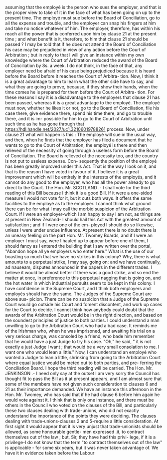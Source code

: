 assuming that the employé is the person who sues the employer, and that is the proper view to take of it in the face of what has been going on up to the present time. The employé must sue before the Board of Conciliation, go to all the expense and trouble, and the employer can snap his fingers at him and take no notice whatever of him. The employer, therefore, has within his reach all the power that is conferred upon him by clause 21 at the present time ; and what benefit is it, therefore, to him that clause 21 should be passed ? I may be told that if he does not attend the Board of Conciliation his case may be prejudiced in view of any action before the Court of Arbitration ; but in reply to that I will give an instance within my own knowledge where the Court of Arbitration reduced the award of the Board of Conciliation by 8s. a week. I do not think, in the face of that, any employer need be afraid of his case being prejudiced because it is heard before the Board before it reaches the Court of Arbitra- tion. Now, I think it is a great advantage to him to learn what the other side have to say, and what they are going to prove, because, if they show their hands, when the time comes he is prepared for them before the Court of Arbitra- tion. For these reasons I say it is a disadvantage to the employers that clause 21 has been passed, whereas it is a great advantage to the employé. The employé must now, whether he likes it or not, go to the Board of Conciliation, file his case there, give evidence there, spend his time there, and go to trouble there, and it is im- possible for him to go to the Court of Arbitration until such time as he has gone through that https://hdl.handle.net/2027/uc1.32106019788261 process. Now, under clause 21 what will happen is this : The employé will sue in the usual way, and then, when he finds that the employer has filed a document that he wants to go to the Court of Arbitration, the employé is there and then relieved of the necessity of going through a useless form before the Board of Conciliation. The Board is relieved of the necessity too, and the country is not put to useless expense. Con- sequently the position of the employé has been greatly improved under this Act. That is the way I look on it, and that is the reason I have voted in favour of it. I believe it is a great improvement which will be entirely in the interests of the employés, and it cannot do any good to the employer, who has all the power already to go direct to the Court. The Hon. Mr. SCOTLAND .- I shall vote for the third reading of this Bill because I think it is a good Bill. If it were a one-sided measure I would not vote for it, but it cuts both ways. It offers the same facilities to the employé as to the employer. I cannot think what ground there can be for what I may call the morbid suspicion of the Arbitration Court. If I were an employer-which I am happy to say I am not, as things are at present in New Zealand- I should hail this Act with the greatest amount of satisfaction ; and if I were one of the em- ployed I should do so likewise, unless I were under undue influence. At present there is no doubt there is an uneasy feeling on the part Hon. Mr. Twomey Boards, and if I were an employer I must say, were I hauled up to appear before one of them, I should fancy as I entered the building that I saw written over the portal, "Abandon hope all ye employers who enter here." What is the use of our boasting so much that we have no strikes in this colony? Why, there is what amounts to a perpetual strike, I may say, going on; and we have continually, ad nauseam, disputes announced in the papers in the different trades. I believe it would be almost better if there was a good strike, and so end the matter at once, in preference to this perpetual nagging that is going on, and the hot water in which industrial pursuits seem to be kept in this colony. I have confidence in the Supreme Court, and I think both employers and employés should have the same. The Judges of the Supreme Court are above sus- picion. There can be no suspicion that a Judge of the Supreme Court would go outside his Court and foment discontent, and work up cases for the Court to decide. I cannot think how anybody could doubt that the awards of the Arbitration Court would be in the right direction, and based on the soundest principles of justice to both parties. I could understand a man unwilling to go to the Arbitration Court who had a bad case. It reminds me of the Irishman who, when he was imprisoned, and awaiting his trial on a very serious charge, was consoled by a friend, who bade him remember that he would have a just Judge to try his case. "Oh," he said, " it is not exactly a just Judge I want ; that would be a very small consolation to me. I want one who would lean a little." Now, I can understand an employé who wanted a Judge to lean a little, shrinking from going to the Arbitration Court where equal justice would be meted out to both parties, and pre- ferring the Conciliation Board. I hope the third reading will be carried. The Hon. Mr. JENKINSON .- I need only say at the outset I am very sorry the Council has thought fit to pass the Bill as it at present appears, and I am almost sure that some of the members have not given such consideration to clauses 6 and 21 as their importance demanded. We have an instance this afternoon in the Hon. Mr. Twomey, who has said that if he had clause 6 before him again he would vote against it. I think that is only one instance, and there must be others in the Council who voted on the clauses of the Bill, and particularly these two clauses dealing with trade-unions, who did not exactly understand the importance of the points they were deciding. The clauses dealing with trade-unions-clauses 2 and 5-require a little consideration. At first sight it would appear that it is very unjust that trade-unionists should be allowed, as some honourable gentle- men expressed .it, to contract themselves out of the law ; but, Sir, they have had this privi- lege, if it is a privilege-I do not know that the term "to contract themselves out of the law" is applicable - for some six years, but it was never taken advantage of. We have it in evidence taken before the Labour 